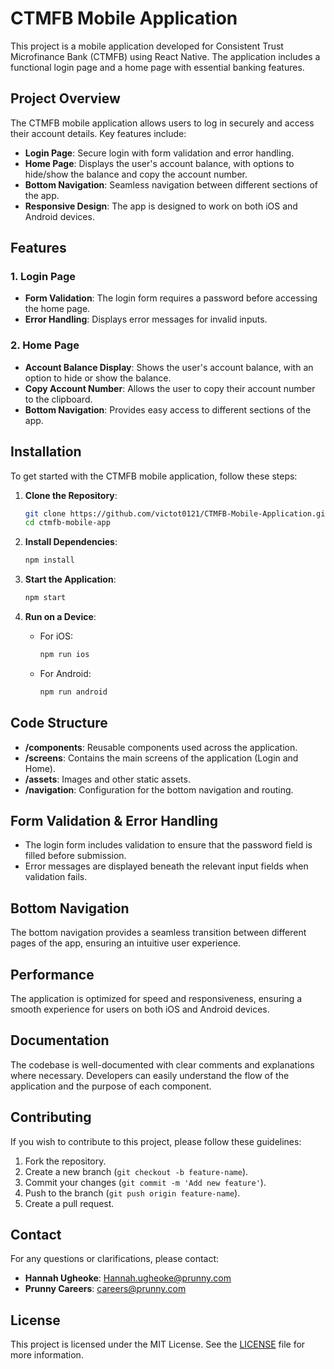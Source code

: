 # CTMFB Mobile Application

This project is a mobile application developed for Consistent Trust Microfinance Bank (CTMFB) using React Native. The application includes a functional login page and a home page with essential banking features.

## Project Overview

The CTMFB mobile application allows users to log in securely and access their account details. Key features include:

- **Login Page**: Secure login with form validation and error handling.
- **Home Page**: Displays the user's account balance, with options to hide/show the balance and copy the account number.
- **Bottom Navigation**: Seamless navigation between different sections of the app.
- **Responsive Design**: The app is designed to work on both iOS and Android devices.

## Features

### 1. **Login Page**

- **Form Validation**: The login form requires a password before accessing the home page.
- **Error Handling**: Displays error messages for invalid inputs.

### 2. **Home Page**

- **Account Balance Display**: Shows the user's account balance, with an option to hide or show the balance.
- **Copy Account Number**: Allows the user to copy their account number to the clipboard.
- **Bottom Navigation**: Provides easy access to different sections of the app.

## Installation

To get started with the CTMFB mobile application, follow these steps:

1. **Clone the Repository**:

   ```bash
   git clone https://github.com/victot0121/CTMFB-Mobile-Application.git
   cd ctmfb-mobile-app
   ```

2. **Install Dependencies**:

   ```bash
   npm install
   ```

3. **Start the Application**:

   ```bash
   npm start
   ```

4. **Run on a Device**:
   - For iOS:
     ```bash
     npm run ios
     ```
   - For Android:
     ```bash
     npm run android
     ```

## Code Structure

- **/components**: Reusable components used across the application.
- **/screens**: Contains the main screens of the application (Login and Home).
- **/assets**: Images and other static assets.
- **/navigation**: Configuration for the bottom navigation and routing.

## Form Validation & Error Handling

- The login form includes validation to ensure that the password field is filled before submission.
- Error messages are displayed beneath the relevant input fields when validation fails.

## Bottom Navigation

The bottom navigation provides a seamless transition between different pages of the app, ensuring an intuitive user experience.

## Performance

The application is optimized for speed and responsiveness, ensuring a smooth experience for users on both iOS and Android devices.

## Documentation

The codebase is well-documented with clear comments and explanations where necessary. Developers can easily understand the flow of the application and the purpose of each component.

## Contributing

If you wish to contribute to this project, please follow these guidelines:

1. Fork the repository.
2. Create a new branch (`git checkout -b feature-name`).
3. Commit your changes (`git commit -m 'Add new feature'`).
4. Push to the branch (`git push origin feature-name`).
5. Create a pull request.

## Contact

For any questions or clarifications, please contact:

- **Hannah Ugheoke**: [Hannah.ugheoke@prunny.com](mailto:Hannah.ugheoke@prunny.com)
- **Prunny Careers**: [careers@prunny.com](mailto:careers@prunny.com)

## License

This project is licensed under the MIT License. See the [LICENSE](LICENSE) file for more information.

